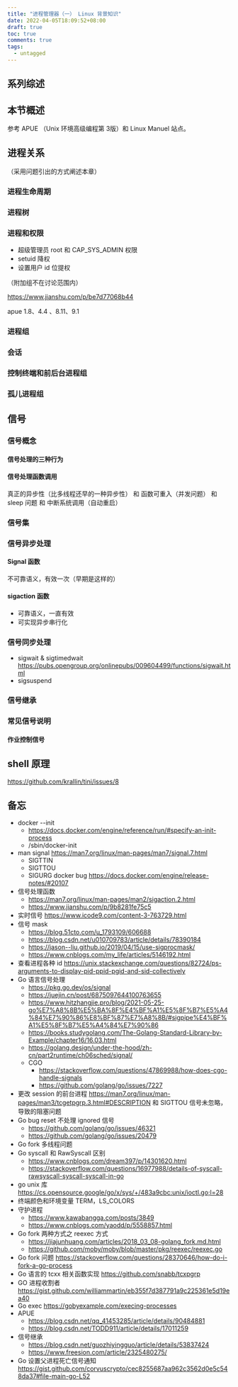 ```yaml
---
title: "进程管理器（一） Linux 背景知识"
date: 2022-04-05T18:09:52+08:00
draft: true
toc: true
comments: true
tags:
  - untagged
---
```


## 系列综述

## 本节概述

参考 APUE （Unix 环境高级编程第 3版）和 Linux Manuel 站点。

## 进程关系

（采用问题引出的方式阐述本章）

### 进程生命周期

### 进程树

### 进程和权限

* 超级管理员 root 和 CAP_SYS_ADMIN 权限
* setuid 降权
* 设置用户 id 位提权

（附加组不在讨论范围内）

https://www.jianshu.com/p/be7d77068b44

apue 1.8、4.4 、8.11、9.1

### 进程组

### 会话

### 控制终端和前后台进程组

### 孤儿进程组

## 信号

### 信号概念

#### 信号处理的三种行为

#### 信号处理函数调用

真正的异步性（比多线程还早的一种异步性） 和 函数可重入（并发问题） 和 sleep 问题 和 中断系统调用（自动重启）

### 信号集

### 信号异步处理

#### Signal 函数

不可靠语义，有效一次（早期是这样的）

#### sigaction 函数

* 可靠语义，一直有效
* 可实现异步串行化

### 信号同步处理

* sigwait & sigtimedwait https://pubs.opengroup.org/onlinepubs/009604499/functions/sigwait.html
* sigsuspend

### 信号继承

### 常见信号说明

#### 作业控制信号

## shell 原理

https://github.com/krallin/tini/issues/8

## 备忘

* docker --init
    * https://docs.docker.com/engine/reference/run/#specify-an-init-process
    * /sbin/docker-init
* man signal https://man7.org/linux/man-pages/man7/signal.7.html
    * SIGTTIN
    * SIGTTOU
    * SIGURG docker bug https://docs.docker.com/engine/release-notes/#20107
* 信号处理函数
    * https://man7.org/linux/man-pages/man2/sigaction.2.html
    * https://www.jianshu.com/p/9b8281fe75c5
* 实时信号 https://www.icode9.com/content-3-763729.html
* 信号 mask
    * https://blog.51cto.com/u_1793109/606688
    * https://blog.csdn.net/u010709783/article/details/78390184
    * https://jason--liu.github.io/2019/04/15/use-sigprocmask/
    * https://www.cnblogs.com/my_life/articles/5146192.html
* 查看进程各种 id https://unix.stackexchange.com/questions/82724/ps-arguments-to-display-pid-ppid-pgid-and-sid-collectively
* Go 语言信号处理
    * https://pkg.go.dev/os/signal
    * https://juejin.cn/post/6875097644100763655
    * https://www.hitzhangjie.pro/blog/2021-05-25-go%E7%A8%8B%E5%BA%8F%E4%BF%A1%E5%8F%B7%E5%A4%84%E7%90%86%E8%BF%87%E7%A8%8B/#sigpipe%E4%BF%A1%E5%8F%B7%E5%A4%84%E7%90%86
    * https://books.studygolang.com/The-Golang-Standard-Library-by-Example/chapter16/16.03.html
    * https://golang.design/under-the-hood/zh-cn/part2runtime/ch06sched/signal/
    * CGO
        * https://stackoverflow.com/questions/47869988/how-does-cgo-handle-signals
        * https://github.com/golang/go/issues/7227
* 更改 session 的前台进程 https://man7.org/linux/man-pages/man3/tcgetpgrp.3.html#DESCRIPTION 和 SIGTTOU 信号未忽略，导致的阻塞问题
* Go bug reset 不处理 ignored 信号
    * https://github.com/golang/go/issues/46321
    * https://github.com/golang/go/issues/20479
* Go fork 多线程问题
* Go syscall 和 RawSyscall 区别
    * https://www.cnblogs.com/dream397/p/14301620.html
    * https://stackoverflow.com/questions/16977988/details-of-syscall-rawsyscall-syscall-syscall-in-go
* go unix 库 https://cs.opensource.google/go/x/sys/+/483a9cbc:unix/ioctl.go;l=28
* 终端颜色和环境变量 TERM，LS_COLORS
* 守护进程
    * https://www.kawabangga.com/posts/3849
    * https://www.cnblogs.com/yaodd/p/5558857.html
* Go fork 两种方式之 reexec 方式
    * https://jiajunhuang.com/articles/2018_03_08-golang_fork.md.html
    * https://github.com/moby/moby/blob/master/pkg/reexec/reexec.go
* Go fork 问题 https://stackoverflow.com/questions/28370646/how-do-i-fork-a-go-process
* Go 语言的 tcxx 相关函数实现 https://github.com/snabb/tcxpgrp
* GO 进程收割者 https://gist.github.com/williammartin/eb355f7d387791a9c225361e5d19ea40
* Go exec https://gobyexample.com/execing-processes
* APUE
    * https://blog.csdn.net/qq_41453285/article/details/90484881
    * https://blog.csdn.net/TODD911/article/details/17011259
* 信号继承
    * https://blog.csdn.net/guozhiyingguo/article/details/53837424
    * https://www.freesion.com/article/2325480275/
* Go 设置父进程死亡信号通知 https://gist.github.com/corvuscrypto/cec8255687aa962c3562d0e5c548da37#file-main-go-L52
